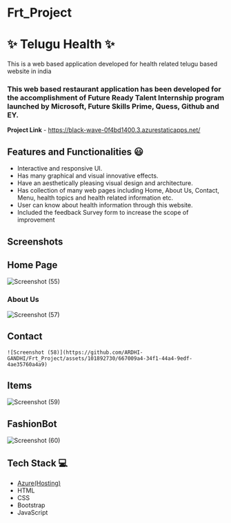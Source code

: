 # Frt_Project
# ✨ Telugu Health  ✨

This is a web based application developed for health related telugu based website in india

### This web based restaurant application has been developed for the accomplishment of Future Ready Talent Internship program launched by Microsoft, Future Skills Prime, Quess, Github and EY.


**Project Link** - https://black-wave-0f4bd1400.3.azurestaticapps.net/


## Features and Functionalities 😃

- Interactive and responsive UI.
- Has many graphical and visual innovative effects.
- Have an aesthetically pleasing visual design and architecture.
- Has collection of many web pages including Home, About Us, Contact, Menu, health topics and health related information etc.
- User can know about health information through this website.
- Included the feedback Survey form to increase the scope of improvement 

## Screenshots
## Home Page
  ![Screenshot (55)](https://github.com/ARDHI-GANDHI/Frt_Project/assets/101892730/9e8e9c42-5ee3-40fc-b4b2-7be72fa29613)

### About Us 
   ![Screenshot (57)](https://github.com/ARDHI-GANDHI/Frt_Project/assets/101892730/17dd37f1-7828-463f-9c20-3873de7e8968)

## Contact
    ![Screenshot (58)](https://github.com/ARDHI-GANDHI/Frt_Project/assets/101892730/667009a4-34f1-44a4-9edf-4ae35760a4a9)

## Items 

  ![Screenshot (59)](https://github.com/ARDHI-GANDHI/Frt_Project/assets/101892730/91502006-085f-459b-a355-9b2a1c6e20f4)

## FashionBot

![Screenshot (60)](https://github.com/ARDHI-GANDHI/Frt_Project/assets/101892730/089baebc-6188-41c8-bdd7-5397a78e8e44)

## Tech Stack 💻

- [Azure(Hosting)](https://azure.microsoft.com/en-in/features/azure-portal/)
- HTML
- CSS
- Bootstrap
- JavaScript
